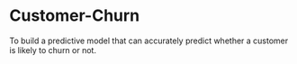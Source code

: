 # Customer-Churn
To build a predictive model that can accurately predict whether a customer is likely to churn or not.
